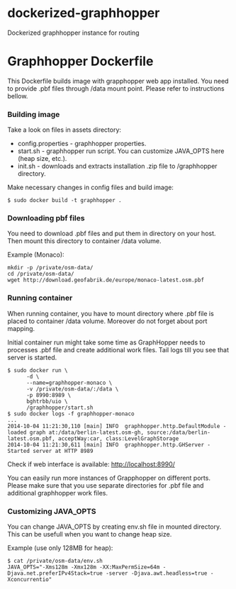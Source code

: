 # dockerized-graphhopper
Dockerized graphhopper instance for routing 

# Graphhopper Dockerfile

This Dockerfile builds image with grapphopper web app installed. You need to provide .pbf files through /data mount point. Please refer to instructions bellow.

### Building image

Take a look on files in assets directory:
* config.properties - graphhopper properties.
* start.sh - graphhopper run script. You can customize JAVA\_OPTS here (heap size, etc.).
* init.sh -  downloads and extracts installation .zip file to /graphhopper directory.

Make necessary changes in config files and build image:

```
$ sudo docker build -t graphhopper .
```

### Downloading pbf files

You need to download .pbf files and put them in directory on your host. Then mount this directory to container /data volume.

Example (Monaco):

```
mkdir -p /private/osm-data/
cd /private/osm-data/
wget http://download.geofabrik.de/europe/monaco-latest.osm.pbf
```

### Running container

When running container, you have to mount directory where .pbf file is placed to container /data volume. Moreover do not forget about port mapping.

Initial container run might take some time as GraphHopper needs to processes .pbf file and create additional work files. Tail logs till you see that server is started.


```
$ sudo docker run \
      -d \
      --name=graphhopper-monaco \
      -v /private/osm-data/:/data \
      -p 8990:8989 \
      bghtrbb/uio \
      /graphhopper/start.sh
$ sudo docker logs -f graphhopper-monaco
...
2014-10-04 11:21:30,110 [main] INFO  graphhopper.http.DefaultModule - loaded graph at:/data/berlin-latest.osm-gh, source:/data/berlin-latest.osm.pbf, acceptWay:car, class:LevelGraphStorage
2014-10-04 11:21:30,611 [main] INFO  graphhopper.http.GHServer - Started server at HTTP 8989
```

Check if web interface is available: [http://localhost:8990/](http://localhost:8990/)

You can easily run more instances of Grapphopper on different ports. Please make sure that you use separate directories for .pbf file and additional graphhopper work files. 

### Customizing JAVA\_OPTS

You can change JAVA\_OPTS by creating env.sh file in mounted directory. This can be usefull when you want to change heap size.

Example (use only 128MB for heap):

```
$ cat /private/osm-data/env.sh
JAVA_OPTS="-Xms128m -Xmx128m -XX:MaxPermSize=64m -Djava.net.preferIPv4Stack=true -server -Djava.awt.headless=true -Xconcurrentio"
```
